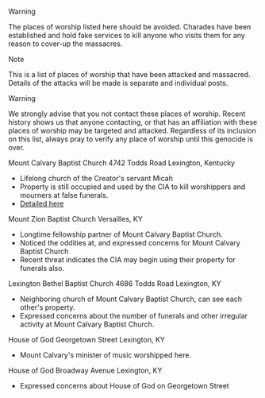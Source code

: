 > [!WARNING]
> The places of worship listed here should be avoided. Charades have been established and hold fake services to kill anyone who visits them for any reason to cover-up the massacres.

> [!NOTE]
> This is a list of places of worship that have been attacked and massacred. Details of the attacks will be made is separate and individual posts. 

> [!WARNING]
> We strongly advise that you not contact these places of worship. Recent history shows us that anyone contacting, or that has an affiliation with these places of worship may be targeted and attacked.  Regardless of its inclusion on this list,  always pray to verify any place of worship until this genocide is over. 

Mount Calvary Baptist Church
4742 Todds Road
Lexington, Kentucky
- Lifelong church of the Creator's servant Micah 
- Property is still occupied and used by the CIA to kill worshippers and mourners at false funerals. 
- [Detailed here](POW/MCBC)

Mount Zion Baptist Church
Versailles, KY
- Longtime fellowship partner of Mount Calvary Baptist Church. 
- Noticed the oddities at, and expressed concerns for Mount Calvary Baptist Church
- Recent threat indicates the CIA may begin using their property for funerals also. 

Lexington Bethel Baptist Church
4686 Todds Road
Lexington, KY
- Neighboring church of Mount Calvary Baptist Church, can see each other's property. 
- Expressed concerns about the number of funerals and other irregular activity at Mount Calvary Baptist Church. 

House of God
Georgetown Street
Lexington, KY
- Mount Calvary's minister of music worshipped here. 

House of God
Broadway Avenue
Lexington, KY
- Expressed concerns about House of God on Georgetown Street

